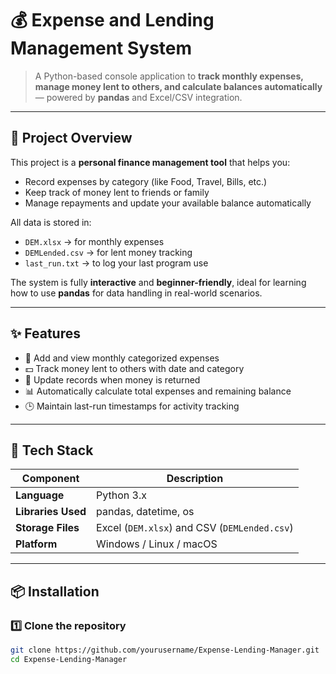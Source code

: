 # 💰 Expense and Lending Management System

> A Python-based console application to **track monthly expenses, manage money lent to others, and calculate balances automatically** — powered by **pandas** and Excel/CSV integration.

---

## 🧠 Project Overview

This project is a **personal finance management tool** that helps you:
- Record expenses by category (like Food, Travel, Bills, etc.)
- Keep track of money lent to friends or family
- Manage repayments and update your available balance automatically

All data is stored in:
- `DEM.xlsx` → for monthly expenses  
- `DEMLended.csv` → for lent money tracking  
- `last_run.txt` → to log your last program use  

The system is fully **interactive** and **beginner-friendly**, ideal for learning how to use **pandas** for data handling in real-world scenarios.

---

## ✨ Features

- 🧾 Add and view monthly categorized expenses  
- 💵 Track money lent to others with date and category  
- 🔁 Update records when money is returned  
- 📊 Automatically calculate total expenses and remaining balance  
- 🕒 Maintain last-run timestamps for activity tracking  

---

## 🧰 Tech Stack

| Component | Description |
|------------|--------------|
| **Language** | Python 3.x |
| **Libraries Used** | pandas, datetime, os |
| **Storage Files** | Excel (`DEM.xlsx`) and CSV (`DEMLended.csv`) |
| **Platform** | Windows / Linux / macOS |

---

## 📦 Installation

### 1️⃣ Clone the repository
```bash
git clone https://github.com/yourusername/Expense-Lending-Manager.git
cd Expense-Lending-Manager
